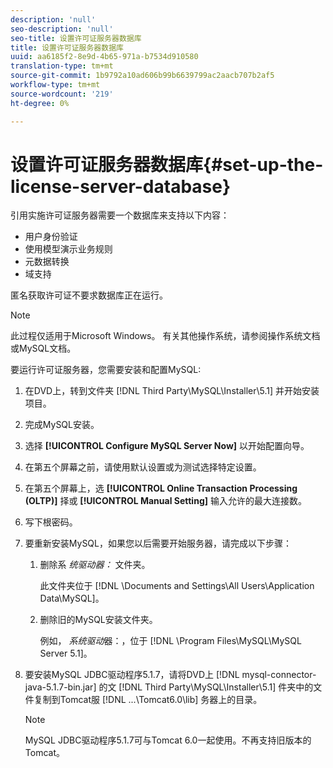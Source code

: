 ```yaml
---
description: 'null'
seo-description: 'null'
seo-title: 设置许可证服务器数据库
title: 设置许可证服务器数据库
uuid: aa6185f2-8e9d-4b65-971a-b7534d910580
translation-type: tm+mt
source-git-commit: 1b9792a10ad606b99b6639799ac2aacb707b2af5
workflow-type: tm+mt
source-wordcount: '219'
ht-degree: 0%

---
```



# 设置许可证服务器数据库{#set-up-the-license-server-database}

引用实施许可证服务器需要一个数据库来支持以下内容：

* 用户身份验证
* 使用模型演示业务规则
* 元数据转换
* 域支持

匿名获取许可证不要求数据库正在运行。

>[!NOTE]
>
>此过程仅适用于Microsoft Windows。 有关其他操作系统，请参阅操作系统文档或MySQL文档。

要运行许可证服务器，您需要安装和配置MySQL:

1. 在DVD上，转到文件夹 [!DNL Third Party\MySQL\Installer\5.1] 并开始安装项目。
1. 完成MySQL安装。
1. 选择 **[!UICONTROL Configure MySQL Server Now]** 以开始配置向导。
1. 在第五个屏幕之前，请使用默认设置或为测试选择特定设置。
1. 在第五个屏幕上，选 **[!UICONTROL Online Transaction Processing (OLTP)]** 择或 **[!UICONTROL Manual Setting]** 输入允许的最大连接数。
1. 写下根密码。
1. 要重新安装MySQL，如果您以后需要开始服务器，请完成以下步骤：
   1. 删除系 *统驱动器：* 文件夹。

      此文件夹位于 [!DNL \Documents and Settings\All Users\Application Data\MySQL]。
   1. 删除旧的MySQL安装文件夹。

      例如， *系统驱动*&#x200B;器：，位于 [!DNL \Program Files\MySQL\MySQL Server 5.1]。
1. 要安装MySQL JDBC驱动程序5.1.7，请将DVD上 [!DNL mysql-connector-java-5.1.7-bin.jar] 的文 [!DNL Third Party\MySQL\Installer\5.1] 件夹中的文件复制到Tomcat服 [!DNL ...\Tomcat6.0\lib] 务器上的目录。

   >[!NOTE]
   >
   >MySQL JDBC驱动程序5.1.7可与Tomcat 6.0一起使用。不再支持旧版本的Tomcat。

